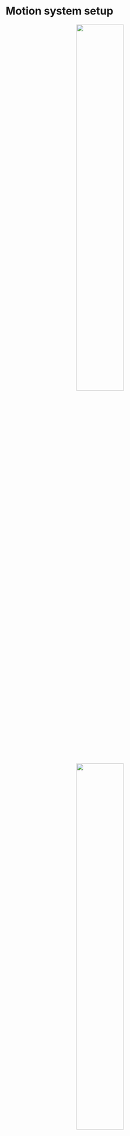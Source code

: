 # Motion system setup

<div align="center">
  <img src="https://user-images.githubusercontent.com/34986200/50386160-aac87300-06c8-11e9-83f5-01101336575e.jpg" width="50%" height="50%" ><br><br>
</div>

<div align="center">
  <img src="https://user-images.githubusercontent.com/34986200/50386367-f0d30600-06cb-11e9-92c0-7ab62c70080a.jpg" width="50%" height="50%" ><br><br>
</div>

# Lower part of the motion system

<div align="center">
  <img src="https://user-images.githubusercontent.com/34986200/50386241-50c8ad00-06ca-11e9-8f9e-4996cd7c9102.jpg" width="50%" height="50%" ><br><br>
</div>

A closer look

<div align="center">
  <img src="https://user-images.githubusercontent.com/34986200/50386215-abadd480-06c9-11e9-8f11-866eafdb40a4.jpg" width="50%" height="50%" ><br><br>
</div>

# Details from the handmade frontal axis 

<div align="center">
  <img src="https://user-images.githubusercontent.com/34986200/50386264-971e0c00-06ca-11e9-94c4-37895729856f.jpg" width="50%" height="50%" ><br><br>
</div>

<div align="center">
  <img src="https://user-images.githubusercontent.com/34986200/50386283-d5b3c680-06ca-11e9-862f-1d611a3f0000.jpg" width="50%" height="50%" ><br><br>
</div>

<div align="center">
  <img src="https://user-images.githubusercontent.com/34986200/50386308-3f33d500-06cb-11e9-8095-7e2432cc82b3.jpg" width="50%" height="50%" ><br><br>
</div>

# Drawer-like compartment to optimize internal space and provide easy maintenance

<div align="center">
  <img src="https://user-images.githubusercontent.com/34986200/50386438-68556500-06cd-11e9-9068-df982162c100.jpg" width="50%" height="50%" ><br><br>
</div>